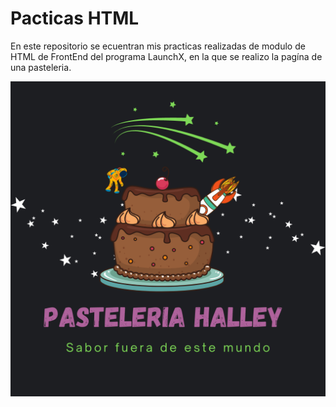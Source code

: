 # Pacticas HTML

En este repositorio se ecuentran mis practicas realizadas de modulo de HTML de FrontEnd del programa LaunchX, en la que se realizo la pagína de una pasteleria.


![1646454253504.png](image/README/1646454253504.png)

